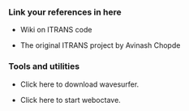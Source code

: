 ### Link your references in here


   - Wiki on ITRANS code

   - The original ITRANS project by Avinash Chopde

### Tools and utilities

   - Click here to download wavesurfer.

   - Click here to start weboctave. 
